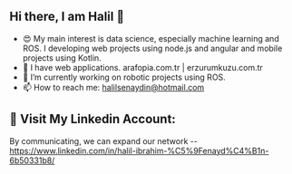 Hi there, I am Halil 👋
--

<!-- **halilsenaydin/halilsenaydin** is a ✨ _special_ ✨ repository because its `README.md` (this file) appears on your GitHub profile. -->

- 😍 My main interest is data science, especially machine learning and ROS. I developing web projects using node.js and angular and mobile projects using Kotlin.
- 🌱 I have web applications. arafopia.com.tr | erzurumkuzu.com.tr
- 🔭 I’m currently working on robotic projects using ROS.
- 📫 How to reach me: halilsenaydin@hotmail.com

🤭 Visit My Linkedin Account:
--
By communicating, we can expand our network  -- https://www.linkedin.com/in/halil-ibrahim-%C5%9Fenayd%C4%B1n-6b50331b8/

